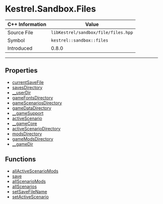 
# Kestrel.Sandbox.Files

| C++ Information | Value |
| --- | --- |
| Source File | `libKestrel/sandbox/file/files.hpp` |
| Symbol | `kestrel::sandbox::files` |
| Introduced | 0.8.0 |


---

## Properties

 - [currentSaveFile](currentSaveFile.md)
 - [savesDirectory](savesDirectory.md)
 - [__userDir](__userDir.md)
 - [gameFontsDirectory](gameFontsDirectory.md)
 - [gameScenariosDirectory](gameScenariosDirectory.md)
 - [gameDataDirectory](gameDataDirectory.md)
 - [__gameSupport](__gameSupport.md)
 - [activeScenario](activeScenario.md)
 - [__gameCore](__gameCore.md)
 - [activeScenarioDirectory](activeScenarioDirectory.md)
 - [modsDirectory](modsDirectory.md)
 - [gameModsDirectory](gameModsDirectory.md)
 - [__gameDir](__gameDir.md)

## Functions

 - [allActiveScenarioMods](allActiveScenarioMods.md)
 - [save](save.md)
 - [allScenarioMods](allScenarioMods.md)
 - [allScenarios](allScenarios.md)
 - [setSaveFileName](setSaveFileName.md)
 - [setActiveScenario](setActiveScenario.md)

